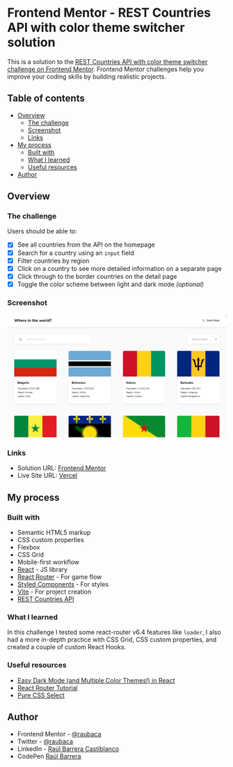 # Frontend Mentor - REST Countries API with color theme switcher solution

This is a solution to the [REST Countries API with color theme switcher challenge on Frontend Mentor](https://www.frontendmentor.io/challenges/rest-countries-api-with-color-theme-switcher-5cacc469fec04111f7b848ca). Frontend Mentor challenges help you improve your coding skills by building realistic projects.

## Table of contents

- [Overview](#overview)
  - [The challenge](#the-challenge)
  - [Screenshot](#screenshot)
  - [Links](#links)
- [My process](#my-process)
  - [Built with](#built-with)
  - [What I learned](#what-i-learned)
  - [Useful resources](#useful-resources)
- [Author](#author)

## Overview

### The challenge

Users should be able to:

- [x] See all countries from the API on the homepage
- [x] Search for a country using an `input` field
- [x] Filter countries by region
- [x] Click on a country to see more detailed information on a separate page
- [x] Click through to the border countries on the detail page
- [x] Toggle the color scheme between light and dark mode _(optional)_

### Screenshot

![REST Countries API](./screenshot.png)

### Links

- Solution URL: [Frontend Mentor](https://www.frontendmentor.io/solutions/rest-countries-api-with-color-theme-switcher-react-router-1jRsPccHw0)
- Live Site URL: [Vercel](https://rest-countries-api-with-color-theme-switcher-rau.vercel.app/)

## My process

### Built with

- Semantic HTML5 markup
- CSS custom properties
- Flexbox
- CSS Grid
- Mobile-first workflow
- [React](https://reactjs.org/) - JS library
- [React Router](https://reactrouter.com/en/main) - For game flow
- [Styled Components](https://styled-components.com/) - For styles
- [Vite](https://vitejs.dev/) - For project creation
- [REST Countries API](https://restcountries.com/)

### What I learned

In this challenge I tested some react-router v6.4 features like `loader`, I also had a more in-depth practice with CSS Grid, CSS custom properties, and created a couple of custom React Hooks.

### Useful resources

- [Easy Dark Mode (and Multiple Color Themes!) in React](https://css-tricks.com/easy-dark-mode-and-multiple-color-themes-in-react/)
- [React Router Tutorial](https://reactrouter.com/en/main/start/tutorial)
- [Pure CSS Select](https://codepen.io/raubaca/pen/bGWmZje)

## Author

- Frontend Mentor - [@raubaca](https://www.frontendmentor.io/profile/raubaca)
- Twitter - [@raubaca](https://www.twitter.com/raubaca)
- LinkedIn - [Raúl Barrera Castiblanco](https://www.linkedin.com/in/raubaca/)
- CodePen [Raúl Barrera](https://codepen.io/raubaca)
